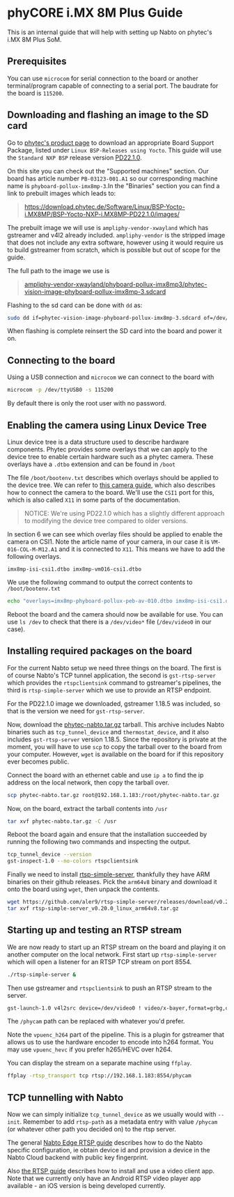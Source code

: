 # phyCORE i.MX 8M Plus Guide
This is an internal guide that will help with setting up Nabto on phytec's i.MX 8M Plus SoM.

## Prerequisites
You can use `microcom` for serial connection to the board or another terminal/program capable of connecting to a serial port. The baudrate for the board is `115200`.

## Downloading and flashing an image to the SD card
Go to [phytec's product page](https://www.phytec.eu/en/produkte/system-on-modules/phycore-imx-8m-plus/?lang=en/#downloads/) to download an appropriate Board Support Package, listed under `Linux BSP-Releases using Yocto`. This guide will use the `Standard NXP BSP` release version [PD22.1.0](https://www.phytec.eu/en/bsp-download/?bsp=BSP-Yocto-NXP-i.MX8MP-PD22.1.0).

On this site you can check out the "Supported machines" section. Our board has article number `PB-03123-001.A1` so our corresponding machine name is `phyboard-pollux-imx8mp-3`.In the "Binaries" section you can find a link to prebuilt images which leads to: 
> <https://download.phytec.de/Software/Linux/BSP-Yocto-i.MX8MP/BSP-Yocto-NXP-i.MX8MP-PD22.1.0/images/>

The prebuilt image we will use is `ampliphy-vendor-xwayland` which has gstreamer and v4l2 already included. `ampliphy-vendor` is the stripped image that does not include any extra software, however using it would require us to build gstreamer from scratch, which is possible but out of scope for the guide.

The full path to the image we use is
> [ampliphy-vendor-xwayland/phyboard-pollux-imx8mp3/phytec-vision-image-phyboard-pollux-imx8mp-3.sdcard](https://download.phytec.de/Software/Linux/BSP-Yocto-i.MX8MP/BSP-Yocto-NXP-i.MX8MP-PD22.1.0/images/ampliphy-vendor-xwayland/phyboard-pollux-imx8mp-3/phytec-vision-image-phyboard-pollux-imx8mp-3.sdcard)

Flashing to the sd card can be done with `dd` as:
```sh
sudo dd if=phytec-vision-image-phyboard-pollux-imx8mp-3.sdcard of=/dev/mmcblk0 conv=fsync status=progress
```
When flashing is complete reinsert the SD card into the board and power it on.

## Connecting to the board
Using a USB connection and `microcom` we can connect to the board with
```sh
microcom -p /dev/ttyUSB0 -s 115200 
```
By default there is only the root user with no password.

## Enabling the camera using Linux Device Tree
Linux device tree is a data structure used to describe hardware components. Phytec provides some overlays that we can apply to the device tree to enable certain hardware such as a phytec camera. These overlays have a `.dtbo` extension and can be found in `/boot`

The file `/boot/bootenv.txt` describes which overlays should be applied to the device tree. We can refer to [this camera guide][1], which also describes how to connect the camera to the board. We'll use the `CSI1` port for this, which is also called `X11` in some parts of the documentation.

> NOTICE:
> We're using PD22.1.0 which has a slightly different approach to modifying the device tree compared to older versions.

In section 6 we can see which overlay files should be applied to enable the camera on CSI1. Note the article name of your camera, in our case it is `VM-016-COL-M-M12.A1` and it is connected to `X11`. This means we have to add the following overlays.
```
imx8mp-isi-csi1.dtbo imx8mp-vm016-csi1.dtbo
```
We use the following command to output the correct contents to `/boot/bootenv.txt`
```sh
echo "overlays=imx8mp-phyboard-pollux-peb-av-010.dtbo imx8mp-isi-csi1.dtbo imx8mp-vm016-csi1.dtbo" > /boot/bootenv.txt
```
Reboot the board and the camera should now be available for use. You can use `ls /dev` to check that there is a `/dev/video*` file (`/dev/video0` in our case).

## Installing required packages on the board
For the current Nabto setup we need three things on the board. The first is of course Nabto's TCP tunnel application, the second is `gst-rtsp-server` which provides the `rtspclientsink` command to gstreamer's pipelines, the third is `rtsp-simple-server` which we use to provide an RTSP endpoint.

For the PD22.1.0 image we downloaded, gstreamer 1.18.5 was included, so that is the version we need for `gst-rtsp-server`.

Now, download the [phytec-nabto.tar.gz](phytec-nabto.tar.gz?raw=1) tarball. This archive includes Nabto binaries such as `tcp_tunnel_device` and `thermostat_device`, and it also includes `gst-rtsp-server` version 1.18.5. Since the repository is private at the moment, you will have to use `scp` to copy the tarball over to the board from your computer. However, `wget` is available on the board for if this repository ever becomes public.

Connect the board with an ethernet cable and use `ip a` to find the ip address on the local network, then copy the tarball over.

```sh
scp phytec-nabto.tar.gz root@192.168.1.183:/root/phytec-nabto.tar.gz
```

Now, on the board, extract the tarball contents into `/usr`

```sh
tar xvf phytec-nabto.tar.gz -C /usr
```

Reboot the board again and ensure that the installation succeeded by running the following two commands and inspecting the output.

```sh
tcp_tunnel_device --version
gst-inspect-1.0 --no-colors rtspclientsink
```

Finally we need to install [rtsp-simple-server](https://github.com/aler9/rtsp-simple-server/releases), thankfully they have ARM binaries on their github releases. Pick the `arm64v8` binary and download it onto the board using `wget`, then unpack the contents.

```sh
wget https://github.com/aler9/rtsp-simple-server/releases/download/v0.20.0/rtsp-simple-server_v0.20.0_linux_arm64v8.tar.gz
tar xvf rtsp-simple-server_v0.20.0_linux_arm64v8.tar.gz
```

## Starting up and testing an RTSP stream

We are now ready to start up an RTSP stream on the board and playing it on another computer on the local network. First start up `rtsp-simple-server` which will open a listener for an RTSP TCP stream on port 8554.
```sh
./rtsp-simple-server &
```
Then use gstreamer and `rtspclientsink` to push an RTSP stream to the server.
```sh
gst-launch-1.0 v4l2src device=/dev/video0 ! video/x-bayer,format=grbg,depth=8,width=1280,height=800 ! bayer2rgbneon ! queue ! vpuenc_hevc ! queue ! rtspclientsink location=rtsp://0.0.0.0:8554/phycam
```
The `/phycam` path can be replaced with whatever you'd prefer.

Note the `vpuenc_h264` part of the pipeline. This is a plugin for gstreamer that allows us to use the hardware encoder to encode into h264 format. You may use `vpuenc_hevc` if you prefer h265/HEVC over h264.

You can display the stream on a separate machine using `ffplay`.
```sh
ffplay -rtsp_transport tcp rtsp://192.168.1.183:8554/phycam
```

## TCP tunnelling with Nabto
Now we can simply initialize `tcp_tunnel_device` as we usually would with `--init`. Remember to add `rtsp-path` as a metadata entry with value `/phycam` (or whatever other path you decided on) to the rtsp server.

[1]: https://www.phytec.de/cdocuments/?doc=gADyHg#L1029e-A2phyCAMwithphyBOARDPolluxi-MX8MPlusGettingStartedGuide-HowtoChangetheDeviceTree

The general [Nabto Edge RTSP guide](https://docs.nabto.com/developer/guides/platforms/android/video.html) describes how to do the Nabto specific configuration, ie obtain device id and provision a device in the Nabto Cloud backend with public key fingerprint. 

Also [the RTSP guide](https://docs.nabto.com/developer/guides/platforms/android/video.html) describes how to install and use a video client app. Note that we currently only have an Android RTSP video player app available - an iOS version is being developed currently.
